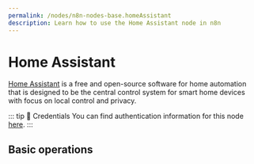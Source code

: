```yaml
---
permalink: /nodes/n8n-nodes-base.homeAssistant
description: Learn how to use the Home Assistant node in n8n
---
```


# Home Assistant

[Home Assistant](https://www.home-assistant.io/) is a free and open-source software for home automation that is designed to be the central control system for smart home devices with focus on local control and privacy.

::: tip 🔑 Credentials
You can find authentication information for this node [here](../../../credentials/HomeAssistant/README.md).
:::

## Basic operations

<Resource node="n8n-nodes-base.homeAssistant" />
